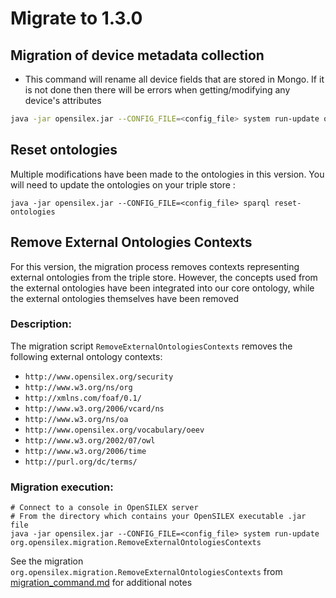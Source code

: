 # Migrate to 1.3.0

## Migration of device metadata collection

- This command will rename all device fields that are stored in Mongo. If it is not done then there will be errors when getting/modifying any device's attributes

```bash
java -jar opensilex.jar --CONFIG_FILE=<config_file> system run-update org.opensilex.migration.DeviceAttributeModelRefactorMigration --DEBUG
```

## Reset ontologies

Multiple modifications have been made to the ontologies in this version. You will need to update the ontologies on your triple store :

```
java -jar opensilex.jar --CONFIG_FILE=<config_file> sparql reset-ontologies
```

## Remove External Ontologies Contexts

For this version, the migration process removes contexts representing external ontologies from the triple store. However, the concepts used from the external ontologies have been integrated into our core ontology, while the external ontologies themselves have been removed
### Description:

The migration script `RemoveExternalOntologiesContexts` removes the following external ontology contexts:

- `http://www.opensilex.org/security`
- `http://www.w3.org/ns/org`
- `http://xmlns.com/foaf/0.1/`
- `http://www.w3.org/2006/vcard/ns`
- `http://www.w3.org/ns/oa`
- `http://www.opensilex.org/vocabulary/oeev`
- `http://www.w3.org/2002/07/owl`
- `http://www.w3.org/2006/time`
- `http://purl.org/dc/terms/`

### Migration execution:

```shell
# Connect to a console in OpenSILEX server
# From the directory which contains your OpenSILEX executable .jar file
java -jar opensilex.jar --CONFIG_FILE=<config_file> system run-update org.opensilex.migration.RemoveExternalOntologiesContexts
```

See the migration `org.opensilex.migration.RemoveExternalOntologiesContexts`
from [migration_command.md](../how-to/migration_command.md) for additional notes
